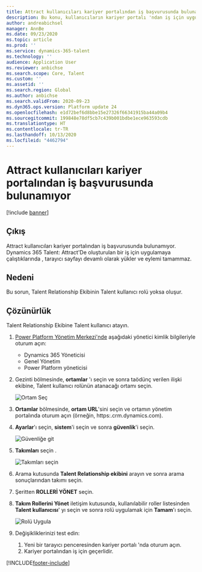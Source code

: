 ```yaml
---
title: Attract kullanıcıları kariyer portalından iş başvurusunda bulunamıyor
description: Bu konu, kullanıcıların kariyer portalı 'ndan iş için uygulayabileceği bir sorunun nasıl giderileceğini açıklamaktadır.
author: andreabichsel
manager: AnnBe
ms.date: 09/23/2020
ms.topic: article
ms.prod: ''
ms.service: dynamics-365-talent
ms.technology: ''
audience: Application User
ms.reviewer: anbichse
ms.search.scope: Core, Talent
ms.custom: ''
ms.assetid: ''
ms.search.region: Global
ms.author: anbichse
ms.search.validFrom: 2020-09-23
ms.dyn365.ops.version: Platform update 24
ms.openlocfilehash: e1d72bef6d8bbe15e27326f66341915ba44a09b4
ms.sourcegitcommit: 199848e78df5cb7c439b001bdbe1ece963593cdb
ms.translationtype: HT
ms.contentlocale: tr-TR
ms.lasthandoff: 10/13/2020
ms.locfileid: "4462794"
---
```

# <a name="attract-users-cant-apply-for-jobs-from-career-portal"></a>Attract kullanıcıları kariyer portalından iş başvurusunda bulunamıyor

[!include [banner](includes/banner.md)]

## <a name="issue"></a>Çıkış

Attract kullanıcıları kariyer portalından iş başvurusunda bulunamıyor. Dynamics 365 Talent: Attract'De oluşturulan bir iş için uygulamaya çalıştıklarında , tarayıcı sayfayı devamlı olarak yükler ve eylemi tamammaz.

## <a name="cause"></a>Nedeni

Bu sorun, Talent Relationship Ekibinin Talent kullanıcı rolü yoksa oluşur.

## <a name="resolution"></a>Çözünürlük

Talent Relationship Ekibine Talent kullanıcı atayın.

1. [Power Platform Yönetim Merkezi'nde](https://admin.powerplatform.microsoft.com) aşağıdaki yönetici kimlik bilgileriyle oturum açın:

   - Dynamics 365 Yöneticisi
   - Genel Yönetim
   - Power Platform yöneticisi

2. Gezinti bölmesinde, **ortamlar** 'ı seçin ve sonra taödünç verilen ilişki ekibine, Talent kullanıcı rolünün atanacağı ortamı seçin.

   ![Ortam Seç](./media/attract-troubleshoot-career-portal-select-environment.png)

3. **Ortamlar** bölmesinde, **ortam URL**'sini seçin ve ortamın yönetim portalında oturum açın (örneğin, https:<orgname>.crm.dynamics.com).

4. **Ayarlar**'ı seçin, **sistem**'i seçin ve sonra **güvenlik**'i seçin.

   ![Güvenliğe git](./media/attract-troubleshoot-career-portal-security.png)

5. **Takımları** seçin .

   ![Takımları seçin](./media/attract-troubleshoot-career-portal-security-teams.png)

6. Arama kutusunda **Talent Relationship ekibini** arayın ve sonra arama sonuçlarından takımı seçin.

7. Şeritten **ROLLERİ YÖNET** seçin.

8. **Takım Rollerini Yönet** iletişim kutusunda, kullanılabilir roller listesinden **Talent kullanıcısı**' yı seçin ve sonra rolü uygulamak için **Tamam**'ı seçin.

   ![Rolü Uygula](./media/attract-troubleshoot-career-portal-apply-role.png)

9. Değişikliklerinizi test edin:

   1. Yeni bir tarayıcı penceresinden kariyer portalı 'nda oturum açın.
   2. Kariyer portalından iş için geçerlidir. 

[!INCLUDE[footer-include](../includes/footer-banner.md)]